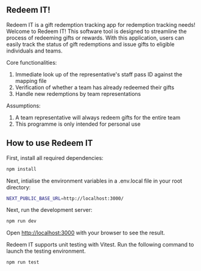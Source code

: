 ## Redeem IT!

Redeem IT is a gift redemption tracking app for redemption tracking needs!
Welcome to Redeem IT! This software tool is designed to streamline the process of redeeming gifts or rewards. With this application, users can easily track the status of gift redemptions and issue gifts to eligible individuals and teams.

Core functionalities:

1. Immediate look up of the representative's staff pass ID against the mapping file
2. Verification of whether a team has already redeemed their gifts
3. Handle new redemptions by team representations

Assumptions:

1. A team representative will always redeem gifts for the entire team
2. This programme is only intended for personal use

## How to use Redeem IT

First, install all required dependencies:

```bash
npm install
```

Next, intialise the environment variables in a .env.local file in your root directory:

```bash
NEXT_PUBLIC_BASE_URL=http://localhost:3000/
```

Next, run the development server:

```bash
npm run dev
```

Open [http://localhost:3000](http://localhost:3000) with your browser to see the result.

Redeem IT supports unit testing with Vitest. Run the following command to launch the testing environment.

```bash
npm run test
```
